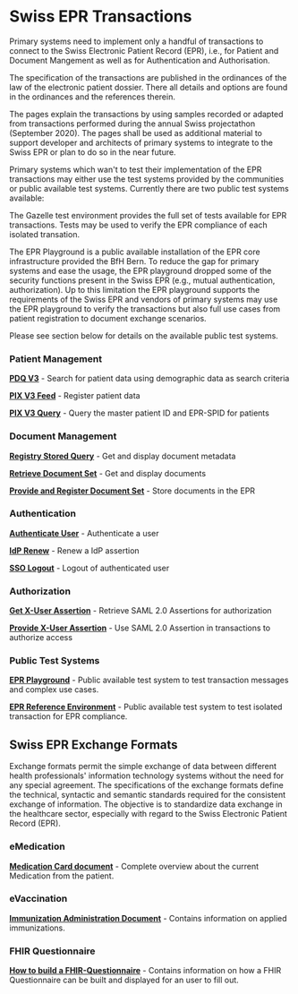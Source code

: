 # Swiss EPR Transactions

Primary systems need to implement only a handful of transactions to connect to the Swiss Electronic Patient Record (EPR), i.e., for Patient and Document Mangement as well as for Authentication and Authorisation.

The specification of the transactions are published in the ordinances of the law of the electronic patient dossier. There all details and options are found in the ordinances and the references therein.

The pages explain the transactions by using samples recorded or adapted from transactions performed during the annual Swiss projectathon (September 2020). The pages shall be used as additional material to support developer and architects of primary systems to integrate to the Swiss EPR or plan to do so in the near future.

Primary systems which wan't to test their implementation of the EPR transactions may either use the test systems provided by the communities or public available test systems. Currently there are two public test systems available:

The Gazelle test environment provides the full set of tests available for EPR transactions. Tests may be used to verify the EPR compliance of each isolated transation.

The EPR Playground is a public available installation of the EPR core infrastructure provided the BfH Bern. To reduce the gap for primary systems and ease the usage, the EPR playground dropped some of the security functions present in the Swiss EPR (e.g., mutual authentication, authorization). Up to this limitation the EPR playground supports the requirements of the Swiss EPR and vendors of primary systems may use the EPR playground to verify the transactions but also full use cases from patient registration to document exchange scenarios.

Please see section below for details on the available public test systems.

### Patient Management

**[PDQ V3](PDQ.md)** - Search for patient data using demographic data as search criteria

**[PIX V3 Feed](PIXFeed.md)** - Register patient data

**[PIX V3 Query](PIXQuery.md)** - Query the master patient ID and EPR-SPID for patients

### Document Management

**[Registry Stored Query](RegistryStoredQuery.md)** - Get and display document metadata

**[Retrieve Document Set](RetrieveDocumentSet.md)** - Get and display documents

**[Provide and Register Document Set](ProvideAndRegister.md)** - Store documents in the EPR

### Authentication

**[Authenticate User](AuthenticateUser.md)** - Authenticate a user

**[IdP Renew](IdPRenew.md)** - Renew a IdP assertion

**[SSO Logout](SSOLogout.md)** - Logout of authenticated user

### Authorization

**[Get X-User Assertion](GetXAssertion.md)** - Retrieve SAML 2.0 Assertions for authorization

**[Provide X-User Assertion](ProvideXAssertion.md)** - Use SAML 2.0 Assertion in transactions to authorize access

### Public Test Systems

**[EPR Playground](playground.md)** - Public available test system to test transaction messages and complex use cases.

**[EPR Reference Environment](gazelle.md)** - Public available test system to test isolated transaction for EPR compliance.

## Swiss EPR Exchange Formats

Exchange formats permit the simple exchange of data between different health professionals' information technology systems without the need for any special agreement. The specifications of the exchange formats define the technical, syntactic and semantic standards required for the consistent exchange of information. The objective is to standardize data exchange in the healthcare sector, especially with regard to the Swiss Electronic Patient Record (EPR).

### eMedication

**[Medication Card document](MedicationCardDocument.md)** - Complete overview about the current Medication from the patient.

### eVaccination

**[Immunization Administration Document](ImmunizationAdministrationDocument.md)** - Contains information on applied immunizations.

### FHIR Questionnaire
**[How to build a FHIR-Questionnaire](Questionnaire.md)** - Contains information on how a FHIR Questionnaire can be built and displayed for an user to fill out.

